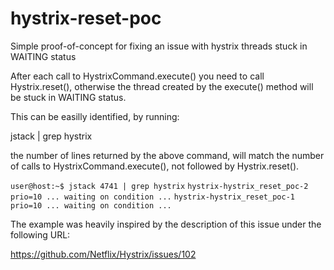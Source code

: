 hystrix-reset-poc
=================

Simple proof-of-concept for fixing an issue with hystrix threads stuck in WAITING status

After each call to HystrixCommand.execute() you need to call Hystrix.reset(),
otherwise the thread created by the execute() method will be stuck in WAITING status.

This can be easilly identified, by running:

jstack <PID> | grep hystrix

the number of lines returned by the above command, will match the number of calls to HystrixCommand.execute(),
not followed by Hystrix.reset().

```user@host:~$ jstack 4741 | grep hystrix```
```hystrix-hystrix_reset_poc-2 prio=10 ... waiting on condition ...```
```hystrix-hystrix_reset_poc-1 prio=10 ... waiting on condition ...```

The example was heavily inspired by the description of this issue under the following URL:

https://github.com/Netflix/Hystrix/issues/102
